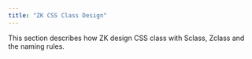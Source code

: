 ```yaml
---
title: "ZK CSS Class Design"
---
```


This section describes how ZK design CSS class with Sclass, Zclass and
the naming rules.
